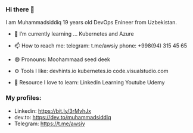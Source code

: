 ### Hi there 👋

I am Muhammadsiddiq 19 years old DevOps Enineer from Uzbekistan.

- 🌱 I’m currently learning ... Kubernetes and Azure
- 📫 How to reach me:
    telegram: t.me/awsiy
    phone: +998(94) 315 45 65
- 😄 Pronouns: Moohammaad seed deek
- ⚙️ Tools I like:
    devhints.io
    kubernetes.io
    code.visualstudio.com

- 📝 Resource I love to learn:
   Linkedin Learning
   Youtube
   Udemy
   
### My profiles:
- Linkedin: https://bit.ly/3rMvhJx
- dev.to: https://dev.to/muhammadsiddiq
- Telegram: https://t.me/awsiy
